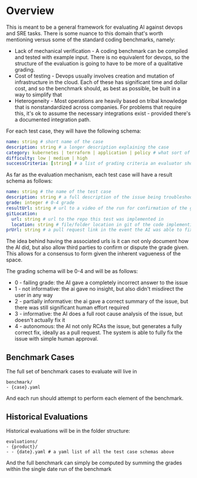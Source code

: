 # Overview

This is meant to be a general framework for evaluating AI against devops and SRE tasks.  There is some nuance to this domain that's worth mentioning versus some of the standard coding benchmarks, namely:

* Lack of mechanical verification - A coding benchmark can be compiled and tested with example input.  There is no equivalent for devops, so the structure of the evaluation is going to have to be more of a qualitative grading.
* Cost of testing - Devops usually involves creation and mutation of infrastructure in the cloud.  Each of these has significant time and dollar cost, and so the benchmark should, as best as possible, be built in a way to simplify that
* Heterogeneity - Most operations are heavily based on tribal knowledge that is nonstandardized across companies.  For problems that require this, it's ok to assume the necessary integrations exist - provided there's a documented integration path.

For each test case, they will have the following schema:


```yaml
name: string # short name of the case
description: string # a longer description explaining the case
category: kubernetes | terraform | application | policy # what sort of issue this is
difficulty: low | medium | high
successCriteria: [string] # a list of grading criteria an evaluator should use to determine the full grade
```

As far as the evaluation mechanism, each test case will have a result schema as follows:

```yaml
name: string # the name of the test case
description: string # a full description of the issue being troubleshooted
grade: integer # 0-4 grade
resultUrl: string # url to a video of the run for confirmation of the grade
gitLocation: 
  url: string # url to the repo this test was implemented in
  location: string # file/folder location in git of the code implementing it
prUrl: string # a pull request link in the event the AI was able to fix the issue
```

The idea behind having the associated urls is it can not only document how the AI did, but also allow third parties to confirm or dispute the grade given.  This allows for a consensus to form given the inherent vagueness of the space.

The grading schema will be 0-4 and will be as follows:

* 0 - failing grade:  the AI gave a completely incorrect answer to the issue
* 1 - not informative:  the ai gave no insight, but also didn't misdirect the user in any way
* 2 - partially informative:  the ai gave a correct summary of the issue, but there was still significant human effort required
* 3 - informative: the AI does a full root cause analysis of the issue, but doesn't actually fix it
* 4 - autonomous: the AI not only RCAs the issue, but generates a fully correct fix, ideally as a pull request.  The system is able to fully fix the issue with simple human approval.

## Benchmark Cases

The full set of benchmark cases to evaluate will live in

```
benchmark/
- {case}.yaml
```

And each run should attempt to perform each element of the benchmark.

## Historical Evaluations

Historical evaluations will be in the folder structure:

```
evaluations/
- {product}/
- - {date}.yaml # a yaml list of all the test case schemas above
```

And the full benchmark can simply be computed by summing the grades within the single date run of the benchmark